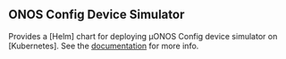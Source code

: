 ## ONOS Config Device Simulator

Provides a [Helm] chart for deploying µONOS Config device simulator on [Kubernetes].
See the [documentation](../../../docs/deployment.md) for more info.
